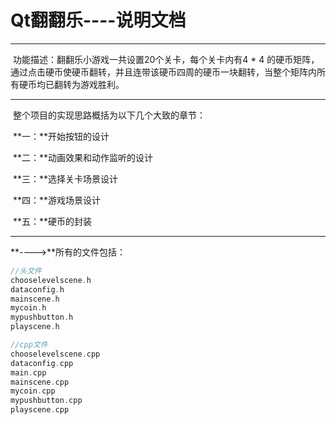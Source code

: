 # 					    **Qt翻翻乐----说明文档**

-------------------

​	功能描述：翻翻乐小游戏一共设置20个关卡，每个关卡内有4 * 4 的硬币矩阵，通过点击硬币使硬币翻转，并且连带该硬币四周的硬币一块翻转，当整个矩阵内所有硬币均已翻转为游戏胜利。

----------------

​													整个项目的实现思路概括为以下几个大致的章节：

​																		**一：**开始按钮的设计

​																		**二：**动画效果和动作监听的设计

​																		**三：**选择关卡场景设计

​																		**四：**游戏场景设计

​																		**五：**硬币的封装

-----------

**---->**所有的文件包括：

```c++
//头文件
chooselevelscene.h
dataconfig.h
mainscene.h
mycoin.h
mypushbutton.h
playscene.h
```

```c++
//cpp文件
chooselevelscene.cpp
dataconfig.cpp
main.cpp
mainscene.cpp
mycoin.cpp
mypushbutton.cpp
playscene.cpp
```

